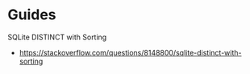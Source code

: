 # Guides

SQLite DISTINCT with Sorting
- https://stackoverflow.com/questions/8148800/sqlite-distinct-with-sorting
